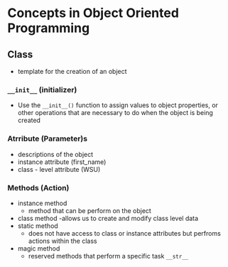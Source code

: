 # Concepts in Object Oriented Programming

## Class

- template for the creation of an object

### `__init__` (initializer)
- Use the `__init__()` function to assign values to object properties, or other operations that are necessary to do when the object is being created

### Atrribute (Parameter)s
- descriptions of the object
- instance attribute (first_name)
- class - level attribute (WSU)

### Methods (Action)
- instance method
    - method that can be perform on the object
- class method
    -allows us to create and modify class level data
- static method
    - does not have access to class or instance attributes but perfroms actions within the class
- magic method
    - reserved methods that perform a specific task `__str__`